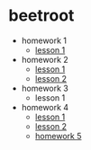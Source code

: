 # beetroot
* homework 1
    * [lesson 1](https://Alexsandr-s.github.io/homework_01/index.html)
* homework 2
    * [lesson 1](https://Alexsandr-s.github.io/homework_02/lesson_1/index.html)
    * [lesson 2](https://Alexsandr-s.github.io/homework_02/lesson_2/index.html)
* homework 3
    * lesson 1
* homework 4
    * [lesson 1](https://Alexsandr-s.github.io/homework_04/lesson_1/index.html)
    * [lesson 2](https://Alexsandr-s.github.io/homework_04/Lesson_2/index.html)
    * [homework 5](https://Alexsandr-s.github.io/homework_05/index.html)
 
